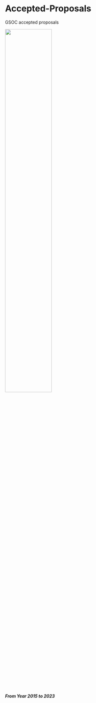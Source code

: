 # Accepted-Proposals
GSOC accepted proposals

<img  src='https://cdn-media-1.freecodecamp.org/images/dQWqLEerkgkz8Gu89J3gUymNppjOy2ZscfM4' width="55%"/>

***From Year 2015 to 2023***
